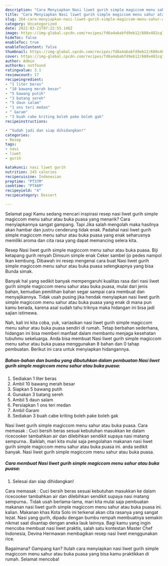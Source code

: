 ```yaml
---
description: "Cara Menyiapkan Nasi liwet gurih simple magiccom menu sahur atau buka puasa, Lezat"
title: "Cara Menyiapkan Nasi liwet gurih simple magiccom menu sahur atau buka puasa, Lezat"
slug: 264-cara-menyiapkan-nasi-liwet-gurih-simple-magiccom-menu-sahur-atau-buka-puasa-lezat
category: Uncategorized
date: 2022-03-21T07:22:53.146Z
image: https://img-global.cpcdn.com/recipes/fd6a4ababfd9eb12/680x482cq70/nasi-liwet-gurih-simple-magiccom-menu-sahur-atau-buka-puasa-foto-resep-utama.jpg
hideToc: false
enableToc: true
enableTocContent: false
thumbnail: https://img-global.cpcdn.com/recipes/fd6a4ababfd9eb12/680x482cq70/nasi-liwet-gurih-simple-magiccom-menu-sahur-atau-buka-puasa-foto-resep-utama.jpg
cover: https://img-global.cpcdn.com/recipes/fd6a4ababfd9eb12/680x482cq70/nasi-liwet-gurih-simple-magiccom-menu-sahur-atau-buka-puasa-foto-resep-utama.jpg
author: Admin
authorAv: notfound
ratingvalue: 3.1
reviewcount: 17
recipeingredient:
- "1 liter beras"
- "10 bawang merah besar"
- "5 bawang putih"
- "3 batang sereh"
- "5 daun salam"
- "1 ons teri medan"
- " Garam"
- "3 buah cabe kriting boleh pake boleh gak"
recipeinstructions:

- "Sudah jadi dan siap dihidangkan!"
categories:
- Resep
tags:
- nasi
- liwet
- gurih

katakunci: nasi liwet gurih 
nutrition: 243 calories
recipecuisine: Indonesian
preptime: "PT37M"
cooktime: "PT46M"
recipeyield: "4"
recipecategory: Dessert

---
```



Selamat pagi Kamu sedang mencari inspirasi resep nasi liwet gurih simple magiccom menu sahur atau buka puasa yang menarik? Cara menyiapkannya sangat gampang. Tapi Jika salah mengolah maka hasilnya akan hambar dan justru cenderung tidak enak. Padahal nasi liwet gurih simple magiccom menu sahur atau buka puasa yang enak seharusnya memiliki aroma dan cita rasa yang dapat memancing selera kita.


Resep Nasi liwet gurih simple magiccom menu sahur atau buka puasa. Biji ketapang gurih renyah Dimsum simple enak Ceker sambel ijo pedes nampol Ikan kembung. Dibawah ini resep mengenai cara buat Nasi liwet gurih simple magiccom menu sahur atau buka puasa selengkapnya yang bisa Bunda simak.

Banyak hal yang sedikit banyak mempengaruhi kualitas rasa dari nasi liwet gurih simple magiccom menu sahur atau buka puasa, mulai dari jenis bahan, kemudian pemilihan bahan segar sampai cara membuat dan menyajikannya. Tidak usah pusing jika hendak menyiapkan nasi liwet gurih simple magiccom menu sahur atau buka puasa yang enak di mana pun kamu berada, karena asal sudah tahu triknya maka hidangan ini bisa jadi sajian istimewa.


Nah, kali ini kita coba, yuk, variasikan nasi liwet gurih simple magiccom menu sahur atau buka puasa sendiri di rumah. Tetap berbahan sederhana, hidangan ini bisa memberi manfaat dalam membantu menjaga kesehatan tubuhmu sekeluarga. Anda bisa membuat Nasi liwet gurih simple magiccom menu sahur atau buka puasa menggunakan 8 bahan dan 0 tahap pembuatan. Berikut ini cara untuk menyiapkan hidangannya.

<!--inarticleads1-->

##### Bahan-bahan dan bumbu yang dibutuhkan dalam pembuatan Nasi liwet gurih simple magiccom menu sahur atau buka puasa:

1. Sediakan 1 liter beras
1. Ambil 10 bawang merah besar
1. Siapkan 5 bawang putih
1. Gunakan 3 batang sereh
1. Ambil 5 daun salam
1. Persiapkan 1 ons teri medan
1. Ambil  Garam
1. Sediakan 3 buah cabe kriting boleh pake boleh gak


Nasi liwet gurih simple magiccom menu sahur atau buka puasa. Cara memasak : Cuci bersih beras sesuai kebutuhan masukkan ke dalam ricecooker tambahkan air dan dilebihkan sendikit supaya nasi matang sempurna.. Baiklah, mari kita mulai saja pengolahan makanan nasi liwet gurih simple magiccom menu sahur atau buka puasa ini. anda sedikit banyak. Nasi liwet gurih simple magiccom menu sahur atau buka puasa. 

<!--inarticleads2-->

##### Cara membuat Nasi liwet gurih simple magiccom menu sahur atau buka puasa:


1. Selesai dan siap dihidangkan!

Cara memasak : Cuci bersih beras sesuai kebutuhan masukkan ke dalam ricecooker tambahkan air dan dilebihkan sendikit supaya nasi matang sempurna.. Tidak usah berlama-lama, mari kita mulai saja pembuatan makanan nasi liwet gurih simple magiccom menu sahur atau buka puasa ini. kalian. Makanan khas Kota Solo ini terkenal akan cita rasanya yang sangat lezat. Nasi yang gurih, dipadu dengan bumbu rempah membuatnya semakin nikmat saat disantap dengan aneka lauk lainnya. Bagi kamu yang ingin mencoba membuat nasi liwet praktis, salah satu kontestan Master Chef Indonesia, Devina Hermawan membagikan resep nasi liwet menggunakan rice. 

Bagaimana? Gampang kan? Itulah cara menyiapkan nasi liwet gurih simple magiccom menu sahur atau buka puasa yang bisa kamu praktikkan di rumah. Selamat mencoba!
